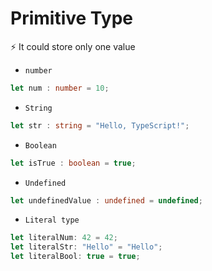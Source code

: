 # Primitive Type 


 ⚡️ It could store only one value 





* ` number
`


``` typescript 
let num : number = 10; 
```



* ` String
`


``` typescript 
let str : string = "Hello, TypeScript!";
```



* ` Boolean
`


``` typescript 
let isTrue : boolean = true;
```



* ` Undefined
`


``` typescript 
let undefinedValue : undefined = undefined;
```





* ` Literal type 
`


``` typescript 
let literalNum: 42 = 42;
let literalStr: "Hello" = "Hello";
let literalBool: true = true;

```






